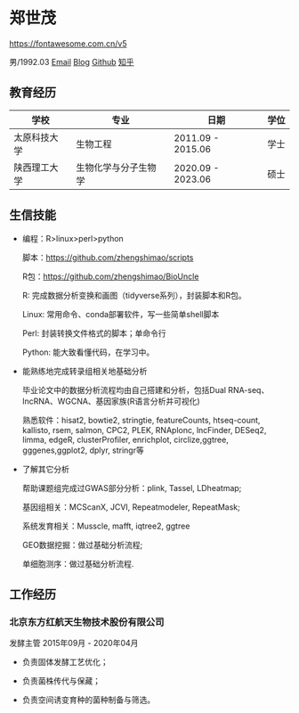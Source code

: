 # 郑世茂

https://fontawesome.com.cn/v5

<i class="fal fa-user"></i> 男/1992.03
<i class="fa fa-envelope"></i>[Email](zhengshimao007@163.com)
<i class="fa fa-blog"></i> [Blog](https://zhengshimao.netlify.app/) 
<i class="fa fa-github"></i> [Github](https://github.com/zhengshimao)
<i class="fa fa-book"></i>[知乎](https://www.zhihu.com/people/deng-tu-lang-zi-l)

## 教育经历

| 学校         | 专业                 | 日期              | 学位 |
| ------------ | -------------------- | ----------------- | ---- |
| 太原科技大学 | 生物工程             | 2011.09 - 2015.06 | 学士 |
| 陕西理工大学 | 生物化学与分子生物学 | 2020.09 - 2023.06 | 硕士 |

## 生信技能

- 编程：R>linux>perl>python
  
  脚本：https://github.com/zhengshimao/scripts
  
  R包：https://github.com/zhengshimao/BioUncle
  
  R: 完成数据分析变换和画图（tidyverse系列），封装脚本和R包。
  
  Linux: 常用命令、conda部署软件，写一些简单shell脚本
  
  Perl:  封装转换文件格式的脚本；单命令行
  
  Python: 能大致看懂代码，在学习中。
  
- 能熟练地完成转录组相关地基础分析
  
  毕业论文中的数据分析流程均由自己搭建和分析，包括Dual RNA-seq、lncRNA、WGCNA、基因家族(R语言分析并可视化)
  
  熟悉软件：hisat2, bowtie2, stringtie, featureCounts, htseq-count, kallisto, rsem, salmon, CPC2, PLEK, RNAplonc, lncFinder, DESeq2, limma, edgeR, clusterProfiler, enrichplot, circlize,ggtree, gggenes,ggplot2, dplyr, stringr等
- 了解其它分析
  
  帮助课题组完成过GWAS部分分析：plink, Tassel, LDheatmap;
  
  基因组相关：MCScanX, JCVI, Repeatmodeler, RepeatMask;
  
  系统发育相关：Musscle, mafft, iqtree2, ggtree
  
  GEO数据挖掘：做过基础分析流程;
  
  单细胞测序：做过基础分析流程.
  

## 工作经历

### 北京东方红航天生物技术股份有限公司

 发酵主管   2015年09月 - 2020年04月

- 负责固体发酵工艺优化；
  
- 负责菌株传代与保藏；
  
- 负责空间诱变育种的菌种制备与筛选。

<head> 
    <script defer src="https://use.fontawesome.com/releases/v5.0.13/js/all.js"></script> 
    <script defer src="https://use.fontawesome.com/releases/v5.0.13/js/v4-shims.js"></script> 
</head> 
<link rel="stylesheet" href="https://use.fontawesome.com/releases/v5.0.13/css/all.css">
